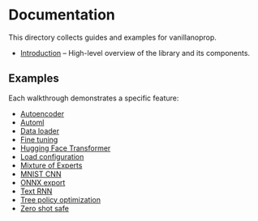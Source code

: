 # Documentation

This directory collects guides and examples for vanillanoprop.

- [Introduction](introduction.md) – High-level overview of the library and its components.

## Examples

Each walkthrough demonstrates a specific feature:

- [Autoencoder](examples/autoencoder.md)
- [Automl](examples/automl.md)
- [Data loader](examples/data_loader.md)
- [Fine tuning](examples/fine_tuning.md)
- [Hugging Face Transformer](examples/hf_transformer.md)
- [Load configuration](examples/load_config.md)
- [Mixture of Experts](examples/mixture_of_experts.md)
- [MNIST CNN](examples/mnist_cnn.md)
- [ONNX export](examples/onnx_export.md)
- [Text RNN](examples/text_rnn.md)
- [Tree policy optimization](examples/treepo.md)
- [Zero shot safe](examples/zero_shot_safe.md)

